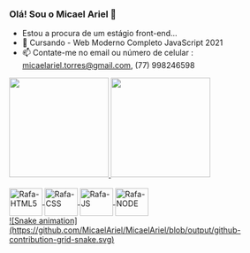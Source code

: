 ### Olá! Sou o Micael Ariel 👋
- Estou a procura de um estágio front-end...
- 🌱 Cursando - Web Moderno Completo JavaScript 2021
- 📫 Contate-me no email ou número de celular : micaelariel.torres@gmail.com, (77) 998246598

<div>
  <a href="https://github.com/MicaelAriel">
    <img height="180em" src="https://github-readme-stats.vercel.app/api?username=MicaelAriel&show_icons=true&theme=blue-green&include_all_commits=true&count_private=true"/>
    <img height="180em" src="https://github-readme-stats.vercel.app/api/top-langs/?username=MicaelAriel&layout=compact&langs_count=16&theme=blue-green"/>
    </div>
  
  <div style="display: inline_block"><br>
    <img align="center" alt="Rafa-HTML5" height="50" width="60" src="https://img.shields.io/badge/HTML5-E34F26?style=for-the-badge&logo=html5&logoColor=white">
    <img align="center" alt="Rafa-CSS" height="50" width="60" src="https://img.shields.io/badge/CSS-239120?&style=for-the-badge&logo=css3&logoColor=white">
    <img align="center" alt="Rafa-JS" height="50" width="60" src="https://img.shields.io/badge/JavaScript-323330?style=for-the-badge&logo=javascript&logoColor=F7DF1E">
    <img align="center" alt="Rafa-NODE" height="50" width="60" src="https://img.shields.io/badge/Node.js-43853D?style=for-the-badge&logo=node.js&logoColor=white">
  </div>
  
<div>
  ![Snake animation](https://github.com/MicaelAriel/MicaelAriel/blob/output/github-contribution-grid-snake.svg)
  </div>
  
  
  
  
  
